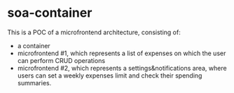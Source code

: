 # soa-container

This is a POC of a microfrontend architecture, consisting of:
- a container
- microfrontend #1, which represents a list of expenses on which the user can perform CRUD operations
- microfrontend #2, which represents a settings&notifications area, where users can set a weekly expenses limit and check their spending summaries.
